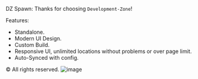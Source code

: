 DZ Spawn:
Thanks for choosing `Development-Zone`!

Features: 
- Standalone.
- Modern UI Design.
- Custom Build.
- Responsive UI, unlimited locations without problems or over page limit.
- Auto-Synced with config.

©️ All rights reserved.
![image](https://user-images.githubusercontent.com/81599998/122220808-5c6f4600-ceb9-11eb-84cb-71285ebd43a1.png)
